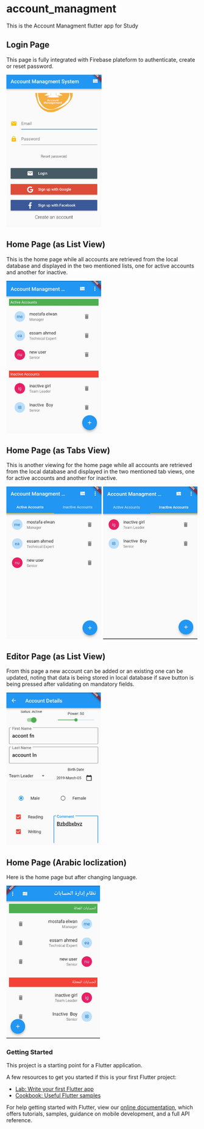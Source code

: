 # account_managment

This is the Account Managment flutter app for Study


## Login Page

This page is fully integrated with Firebase plateform to authenticate, create or reset password.

<img src="./screenshots/1.jpg" height="400">


## Home Page (as List View)

This is the home page while all accounts are retrieved from the local database and displayed in the two mentioned lists, one for active accounts and another for inactive.

<img src="./screenshots/2.jpg" height="400">


## Home Page (as Tabs View)

This is another viewing for the home page while all accounts are retrieved from the local database and displayed in the two mentioned tab views, one for active accounts and another for inactive.

<img src="./screenshots/3.jpg" height="400">   <img src="./screenshots/4.jpg" height="400">


## Editor Page (as List View)

From this page a new account can be added or an existing one can be updated, noting that data is being stored in local database if save button is being pressed after validating on mandatory fields.

<img src="./screenshots/5.jpg" height="400">



## Home Page (Arabic loclization)

Here is the home page but after changing language.

<img src="./screenshots/6.jpg" height="400">



### Getting Started

This project is a starting point for a Flutter application.

A few resources to get you started if this is your first Flutter project:

- [Lab: Write your first Flutter app](https://flutter.io/docs/get-started/codelab)
- [Cookbook: Useful Flutter samples](https://flutter.io/docs/cookbook)

For help getting started with Flutter, view our 
[online documentation](https://flutter.io/docs), which offers tutorials, 
samples, guidance on mobile development, and a full API reference.
